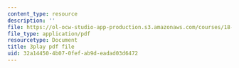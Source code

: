 ```yaml
---
content_type: resource
description: ''
file: https://ol-ocw-studio-app-production.s3.amazonaws.com/courses/18-01sc-single-variable-calculus-fall-2010/32a144504b070fefab9deadad03d6472_UBh66KVAJI.pdf
file_type: application/pdf
resourcetype: Document
title: 3play pdf file
uid: 32a14450-4b07-0fef-ab9d-eadad03d6472
---
```

